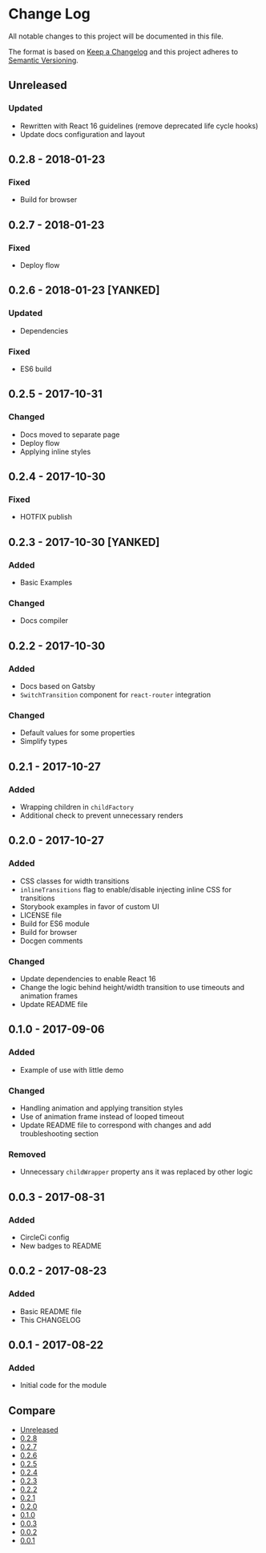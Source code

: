 # Change Log
All notable changes to this project will be documented in this file.

The format is based on [Keep a Changelog](http://keepachangelog.com/)
and this project adheres to [Semantic Versioning](http://semver.org/).

## Unreleased
### Updated
- Rewritten with React 16 guidelines (remove deprecated life cycle hooks)
- Update docs configuration and layout

## 0.2.8 - 2018-01-23
### Fixed
- Build for browser

## 0.2.7 - 2018-01-23
### Fixed
- Deploy flow

## 0.2.6 - 2018-01-23 [YANKED]
### Updated
- Dependencies

### Fixed
- ES6 build

## 0.2.5 - 2017-10-31
### Changed
- Docs moved to separate page
- Deploy flow
- Applying inline styles

## 0.2.4 - 2017-10-30
### Fixed
- HOTFIX publish

## 0.2.3 - 2017-10-30 [YANKED]
### Added
- Basic Examples

### Changed
- Docs compiler

## 0.2.2 - 2017-10-30
### Added
- Docs based on Gatsby
- `SwitchTransition` component for `react-router` integration

### Changed
- Default values for some properties
- Simplify types

## 0.2.1 - 2017-10-27
### Added
- Wrapping children in `childFactory`
- Additional check to prevent unnecessary renders

## 0.2.0 - 2017-10-27
### Added
- CSS classes for width transitions
- `inlineTransitions` flag to enable/disable injecting inline CSS for transitions
- Storybook examples in favor of custom UI
- LICENSE file
- Build for ES6 module
- Build for browser
- Docgen comments

### Changed
- Update dependencies to enable React 16
- Change the logic behind height/width transition to use timeouts and animation frames
- Update README file

## 0.1.0 - 2017-09-06
### Added
- Example of use with little demo

### Changed
- Handling animation and applying transition styles
- Use of animation frame instead of looped timeout
- Update README file to correspond with changes and add troubleshooting section

### Removed
- Unnecessary `childWrapper` property ans it was replaced by other logic

## 0.0.3 - 2017-08-31
### Added
- CircleCi config
- New badges to README

## 0.0.2 - 2017-08-23
### Added
- Basic README file
- This CHANGELOG

## 0.0.1 - 2017-08-22
### Added
- Initial code for the module

## Compare
- [Unreleased](https://github.com/LKay/react-transition-replace/compare/0.2.8...HEAD)
- [0.2.8](https://github.com/LKay/react-transition-replace/compare/0.2.7...0.2.8)
- [0.2.7](https://github.com/LKay/react-transition-replace/compare/0.2.6...0.2.7)
- [0.2.6](https://github.com/LKay/react-transition-replace/compare/0.2.5...0.2.6)
- [0.2.5](https://github.com/LKay/react-transition-replace/compare/0.2.4...0.2.5)
- [0.2.4](https://github.com/LKay/react-transition-replace/compare/0.2.3...0.2.4)
- [0.2.3](https://github.com/LKay/react-transition-replace/compare/0.2.2...0.2.3)
- [0.2.2](https://github.com/LKay/react-transition-replace/compare/0.2.1...0.2.2)
- [0.2.1](https://github.com/LKay/react-transition-replace/compare/0.2.0...0.2.1)
- [0.2.0](https://github.com/LKay/react-transition-replace/compare/0.1.0...0.2.0)
- [0.1.0](https://github.com/LKay/react-transition-replace/compare/0.0.3...0.1.0)
- [0.0.3](https://github.com/LKay/react-transition-replace/compare/0.0.2...0.0.3)
- [0.0.2](https://github.com/LKay/react-transition-replace/compare/0.0.1...0.0.2)
- [0.0.1](https://github.com/LKay/react-transition-replace/compare/5a6be1d...0.0.1)
